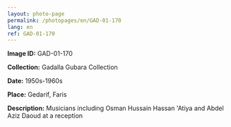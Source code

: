 ```yaml
---
layout: photo-page
permalink: /photopages/en/GAD-01-170
lang: en
ref: GAD-01-170
---
```


**Image ID:** GAD-01-170

**Collection:** Gadalla Gubara Collection

**Date:** 1950s-1960s

**Place:** Gedarif, Faris

**Description:** Musicians including Osman Hussain Hassan 'Atiya and Abdel Aziz Daoud at a reception
